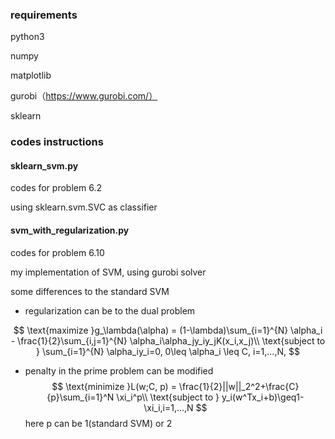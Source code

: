 ### requirements

python3

numpy

matplotlib

gurobi（https://www.gurobi.com/）

sklearn

### codes instructions

#### sklearn_svm.py

codes for problem 6.2

using sklearn.svm.SVC as classifier

#### svm_with_regularization.py

codes for problem 6.10

my implementation of SVM, using gurobi solver

some differences to the standard SVM

* regularization  can be to the dual problem


$$
\text{maximize   }g_\lambda(\alpha) = (1-\lambda)\sum_{i=1}^{N} \alpha_i - \frac{1}{2}\sum_{i,j=1}^{N} \alpha_i\alpha_jy_iy_jK(x_i,x_j)\\
\text{subject to  } \sum_{i=1}^{N} \alpha_iy_i=0, 0\leq \alpha_i \leq C, i=1,...,N, 
$$

* penalty in the prime problem can be modified
  $$
  \text{minimize  }L(w;C, p) = \frac{1}{2}||w||_2^2+\frac{C}{p}\sum_{i=1}^N \xi_i^p\\
  \text{subject to  } y_i(w^Tx_i+b)\geq1-\xi_i,i=1,...,N
  $$
  here p can be 1(standard SVM) or 2